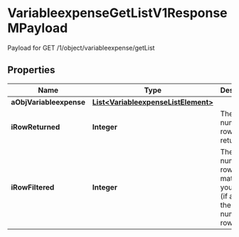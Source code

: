 

# VariableexpenseGetListV1ResponseMPayload

Payload for GET /1/object/variableexpense/getList

## Properties

| Name | Type | Description | Notes |
|------------ | ------------- | ------------- | -------------|
|**aObjVariableexpense** | [**List&lt;VariableexpenseListElement&gt;**](VariableexpenseListElement.md) |  |  |
|**iRowReturned** | **Integer** | The number of rows returned |  |
|**iRowFiltered** | **Integer** | The number of rows matching your filters (if any) or the total number of rows |  |



